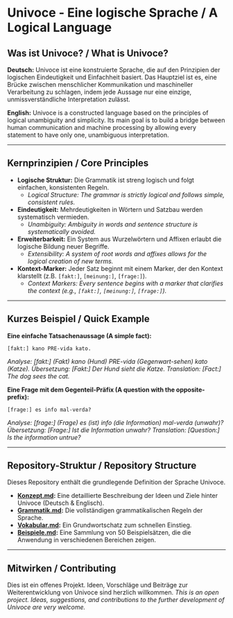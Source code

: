 # Univoce - Eine logische Sprache / A Logical Language

## Was ist Univoce? / What is Univoce?

**Deutsch:**
Univoce ist eine konstruierte Sprache, die auf den Prinzipien der logischen Eindeutigkeit und Einfachheit basiert. Das Hauptziel ist es, eine Brücke zwischen menschlicher Kommunikation und maschineller Verarbeitung zu schlagen, indem jede Aussage nur eine einzige, unmissverständliche Interpretation zulässt.

**English:**
Univoce is a constructed language based on the principles of logical unambiguity and simplicity. Its main goal is to build a bridge between human communication and machine processing by allowing every statement to have only one, unambiguous interpretation.

---

## Kernprinzipien / Core Principles

*   **Logische Struktur:** Die Grammatik ist streng logisch und folgt einfachen, konsistenten Regeln.
    *   *Logical Structure: The grammar is strictly logical and follows simple, consistent rules.*
*   **Eindeutigkeit:** Mehrdeutigkeiten in Wörtern und Satzbau werden systematisch vermieden.
    *   *Unambiguity: Ambiguity in words and sentence structure is systematically avoided.*
*   **Erweiterbarkeit:** Ein System aus Wurzelwörtern und Affixen erlaubt die logische Bildung neuer Begriffe.
    *   *Extensibility: A system of root words and affixes allows for the logical creation of new terms.*
*   **Kontext-Marker:** Jeder Satz beginnt mit einem Marker, der den Kontext klarstellt (z.B. `[fakt:]`, `[meinung:]`, `[frage:]`).
    *   *Context Markers: Every sentence begins with a marker that clarifies the context (e.g., `[fakt:]`, `[meinung:]`, `[frage:]`).*

---

## Kurzes Beispiel / Quick Example

**Eine einfache Tatsachenaussage (A simple fact):**
```
[fakt:] kano PRE-vida kato.
```
*Analyse: [fakt:] (Fakt) kano (Hund) PRE-vida (Gegenwart-sehen) kato (Katze).*
*Übersetzung: [Fakt:] Der Hund sieht die Katze.*
*Translation: [Fact:] The dog sees the cat.*

**Eine Frage mit dem Gegenteil-Präfix (A question with the opposite-prefix):**
```
[frage:] es info mal-verda?
```
*Analyse: [frage:] (Frage) es (ist) info (die Information) mal-verda (unwahr)?*
*Übersetzung: [Frage:] Ist die Information unwahr?*
*Translation: [Question:] Is the information untrue?*

---

## Repository-Struktur / Repository Structure

Dieses Repository enthält die grundlegende Definition der Sprache Univoce.

*   **[Konzept.md](./Konzept.md):** Eine detaillierte Beschreibung der Ideen und Ziele hinter Univoce (Deutsch & Englisch).
*   **[Grammatik.md](./Grammatik.md):** Die vollständigen grammatikalischen Regeln der Sprache.
*   **[Vokabular.md](./Vokabular.md):** Ein Grundwortschatz zum schnellen Einstieg.
*   **[Beispiele.md](./Beispiele.md):** Eine Sammlung von 50 Beispielsätzen, die die Anwendung in verschiedenen Bereichen zeigen.

---

## Mitwirken / Contributing

Dies ist ein offenes Projekt. Ideen, Vorschläge und Beiträge zur Weiterentwicklung von Univoce sind herzlich willkommen.
*This is an open project. Ideas, suggestions, and contributions to the further development of Univoce are very welcome.*
